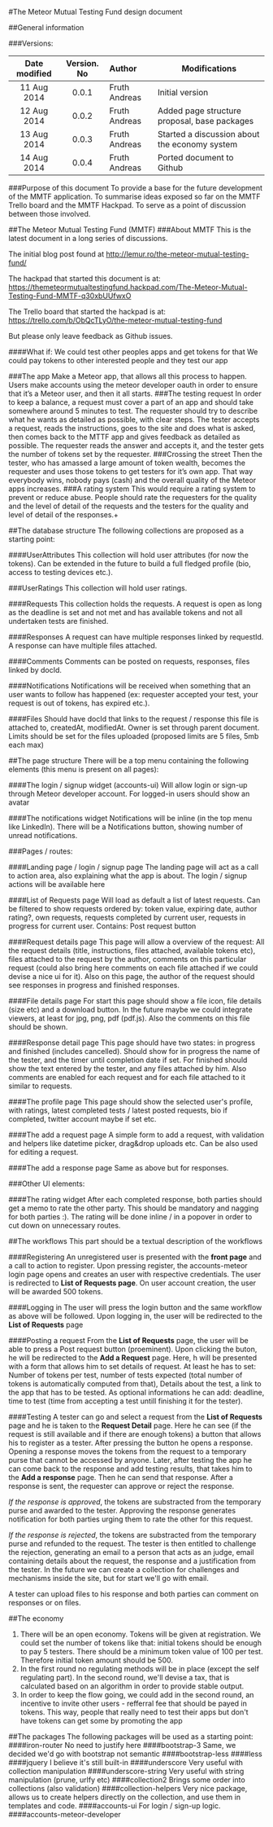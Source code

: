 #The Meteor Mutual Testing Fund design document

##General information

###Versions:

|Date modified|Version. No|Author             | Modifications                             |
|:-----------:|:---------:|:------------------|-------------------------------------------|
|11 Aug 2014|0.0.1|Fruth Andreas|Initial version|
|12 Aug 2014|0.0.2|Fruth Andreas|Added page structure proposal, base packages|
|13 Aug 2014|0.0.3|Fruth Andreas|Started a discussion about the economy system|
|14 Aug 2014|0.0.4|Fruth Andreas|Ported document to Github|

###Purpose of this document
To provide a base for the future development of the MMTF application. To summarise ideas exposed so far on the MMTF Trello board and the MMTF Hackpad. To serve as a point of discussion between those involved.

##The Meteor Mutual Testing Fund (MMTF)
###About MMTF
This is the latest document in a long series of discussions.

The initial blog post found at http://lemur.ro/the-meteor-mutual-testing-fund/

The hackpad that started this document is at: https://themeteormutualtestingfund.hackpad.com/The-Meteor-Mutual-Testing-Fund-MMTF-q30xbUUfwxO

The Trello board that started the hackpad is at: https://trello.com/b/ObQcTLyO/the-meteor-mutual-testing-fund

But please only leave feedback as Github issues.

####What if:
We could test other peoples apps and get tokens for that
We could pay tokens to other interested people and they test our app

###The app
Make a Meteor app, that allows all this process to happen. Users make accounts using the meteor developer oauth in order to ensure that it’s a Meteor user, and then it all starts.
###The testing request
In order to keep a balance, a request must cover a part of an app and should take somewhere around 5 minutes to test. The requester should try to describe what he wants as detailed as possible, with clear steps. 
The tester accepts a request, reads the instructions, goes to the site and does what is asked, then comes back to the MTTF app and gives feedback as detailed as possible.
The requester reads the answer and accepts it, and the tester gets the number of tokens set by the requester.
###Crossing the street
Then the tester, who has amassed a large amount of token wealth, becomes the requester and uses those tokens to get testers for it’s own app. That way everybody wins, nobody pays (cash) and the overall quality of the Meteor apps increases.
###A rating system
This would require a rating system to prevent or reduce abuse. People should rate the requesters for the quality and the level of detail of the requests and the testers for the quality and level of detail of the responses.+

##The database structure
The following collections are proposed as a starting point:

####UserAttributes
This collection will hold user attributes (for now the tokens). Can be extended in the future to build a full fledged profile (bio, access to testing devices etc.). 

###UserRatings
This collection will hold user ratings.

####Requests
This collection holds the requests. A request is open as long as the deadline is set and not met and has available tokens and not all undertaken tests are finished.

####Responses
A request can have multiple responses linked by requestId. A response can have multiple files attached.

####Comments
Comments can be posted on requests, responses, files linked by docId.

####Notifications
Notifications will be received when something that an user wants to follow has happened (ex: requester accepted your test, your request is out of tokens, has expired etc.).

####Files
Should have docId that links to the request / response this file is attached to, createdAt, modifiedAt. Owner is set through parent document.
Limits should be set for the files uploaded (proposed limits are 5 files, 5mb each max)

##The page structure
There will be a top menu containing the following elements (this menu is present on all pages):

####The login / signup widget (accounts-ui)
Will allow login or sign-up through Meteor developer account. For logged-in users should show an avatar

####The notifications widget
Notifications will be inline (in the top menu like LinkedIn). There will be a Notifications button, showing number of unread notifications.

###Pages / routes:

####Landing page / login / signup page
The landing page will act as a call to action area, also explaining what the app is about. 
The login / signup actions will be available here

####List of Requests page
Will load as default a list of latest requests. Can be filtered to show requests ordered by: token value, expiring date, author rating?, own requests, requests completed by current user, requests in progress for current user.
Contains: 
Post request button

####Request details page
This page will allow a overview of the request: All the request details (title, instructions, files attached, available tokens etc),  files attached to the request by the author, comments on this particular request (could also bring here comments on each file attached if we could devise a nice ui for it).
Also on this page, the author of the request should see responses in progress and finished responses.

####File details page
For start this page should show a file icon, file details (size etc) and a download button. In the future maybe we could integrate viewers, at least for jpg, png, pdf (pdf.js).
Also the comments on this file should be shown.

####Response detail page
This page should have two states: in progress and finished (includes cancelled).
Should show for in progress the name of the tester, and the timer until completion date if set. For finished should show the text entered by the tester, and any files attached by him.
Also comments are enabled for each request and for each file attached to it similar to requests.

####The profile page 
This page should show the selected user's profile, with ratings, latest completed tests / latest posted requests, bio if completed, twitter account maybe if set etc.

####The add a request page
A simple form to add a request, with validation and helpers like datetime picker, drag&drop uploads etc. Can be also used for editing a request.

####The add a response page
Same as above but for responses.

###Other UI elements:

####The rating widget
After each completed response, both parties should get a memo to rate the other party. This should be mandatory and nagging for both parties :). The rating will be done inline / in a popover in order to cut down on unnecessary routes.

##The workflows
This part should be a textual description of the workflows

####Registering
An unregistered user is presented with the **front page** and a call to action to register. Upon pressing register, the accounts-meteor login page opens and creates an user with respective credentials. The user is redirected to **List of Requests page**. On user account creation, the user will be awarded 500 tokens.

####Logging in
The user will press the login button and the same workflow as above will be followed. Upon logging in, the user will be redirected to the **List of Requests** page

####Posting a request
From the **List of Requests** page, the user will be able to press a Post request button (proeminent). Upon clicking the buton, he will be redirected to the **Add a Request** page. Here, h will be presented with a form that allows him to set details of request. At least he has to set: Number of tokens per test, number of tests expected (total number of tokens is automatically computed from that), Details about the test, a link to the app that has to be tested. As optional informations he can add: deadline, time to test (time from accepting a test untill finishing it for the tester).

####Testing
A tester can go and select a request from the **List of Requests** page and he is taken to the **Request Detail** page. Here he can see (if the request is still available and if there are enough tokens) a button that allows his to register as a tester. After pressing the button he opens a response. Opening a response moves the tokens from the request to a temporary purse that cannot be accessed by anyone. 
Later, after testing the app he can come back to the response and add testing results, that takes him to the **Add a response** page. Then he can send that response. After a response is sent, the requester can approve or reject the response. 

*If the response is approved*, the tokens are substracted from the temporary purse and awarded to the tester. Approving the response generates notification for both parties urging them to rate the other for this request.

*If the response is rejected*, the tokens are substracted from the temporary purse and refunded to the request. The tester is then entitled to challenge the rejection, generating an email to a person that acts as an judge, email containing details about the request, the response and a justification from the tester. In the future we can create a collection for challenges and mechanisms inside the site, but for start we'll go with email.

A tester can upload files to his response and both parties can comment on responses or on files.

##The economy
1. There will be an open economy. Tokens will be given at registration. We could set the number of tokens like that: initial tokens should be enough to pay 5 testers. There should be a minimum token value of 100 per test. Therefore initial token amount should be 500.
2. In the first round no regulating methods will be in place (except the self regulating part). In the second round, we'll devise a tax, that is calculated based on an algorithm in order to provide stable output.
3. In order to keep the flow going, we could add in the second round, an incentive to invite other users - refferral fee that should be payed in tokens. This way, people that really need to test their apps but don't have tokens can get some by promoting the app

##The packages
The following packages will be used as a starting point:
####iron-router
No need to justify here
####bootstrap-3
Same, we decided we'd go with bootstrap not semantic
####bootstrap-less
####less
####jquery
I believe it's still built-in
####underscore
Very useful with collection manipulation
####underscore-string
Very useful with string manipulation (prune, urlfy etc)
####collection2
Brings some order into collections (also validation)
####collection-helpers
Very nice package, allows us to create helpers directly on the collection, and use them in templates and code.
####accounts-ui
For login / sign-up logic.
####accounts-meteor-developer 

